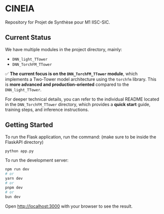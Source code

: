 # CINEIA

Repository for Projet de Synthèse pour M1 IISC-SIC.

## Current Status

We have multiple modules in the project directory, mainly:

- `DNN_light_TTower`
- `DNN_TorchFM_TTower`

✅ **The current focus is on the `DNN_TorchFM_TTower` module**, which implements a Two-Tower model architecture using the `torchfm` library. This is **more advanced and production-oriented** compared to the `DNN_light_TTower`.

For deeper technical details, you can refer to the individual README located in the `DNN_TorchFM_TTower` directory, which provides a **quick start** guide, training steps, and inference instructions.

<!-- 
This is a [Next.js](https://nextjs.org) project bootstrapped with [`create-next-app`](https://nextjs.org/docs/app/api-reference/cli/create-next-app).
-->
## Getting Started
To run the Flask application, run the command: (make sure to be inside the FlaskAPI directory)

```bash
python app.py
```
To run the development server:

```bash
npm run dev
# or
yarn dev
# or
pnpm dev
# or
bun dev
```

Open [http://localhost:3000](http://localhost:3000) with your browser to see the result.
<!--
You can start editing the page by modifying `app/page.js`. The page auto-updates as you edit the file.

This project uses [`next/font`](https://nextjs.org/docs/app/building-your-application/optimizing/fonts) to automatically optimize and load [Geist](https://vercel.com/font), a new font family for Vercel.

## Learn More

To learn more about Next.js, take a look at the following resources:

- [Next.js Documentation](https://nextjs.org/docs) - learn about Next.js features and API.
- [Learn Next.js](https://nextjs.org/learn) - an interactive Next.js tutorial.

You can check out [the Next.js GitHub repository](https://github.com/vercel/next.js) - your feedback and contributions are welcome!

## Deploy on Vercel

The easiest way to deploy your Next.js app is to use the [Vercel Platform](https://vercel.com/new?utm_medium=default-template&filter=next.js&utm_source=create-next-app&utm_campaign=create-next-app-readme) from the creators of Next.js.

Check out our [Next.js deployment documentation](https://nextjs.org/docs/app/building-your-application/deploying) for more details.
-->
